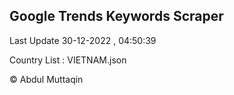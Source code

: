 

## Google Trends Keywords Scraper 
 
Last Update 30-12-2022 , 04:50:39

Country List :
VIETNAM.json



© Abdul Muttaqin 
